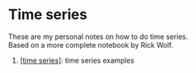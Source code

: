 # Time series

These are my personal notes on how to do time series.   
Based on a more complete notebook by Rick Wolf.    


1. [<a href="https://github.com/trangel/machine_learning/blob/master/time_series/time series.ipynb">time series</a>]: time series examples

